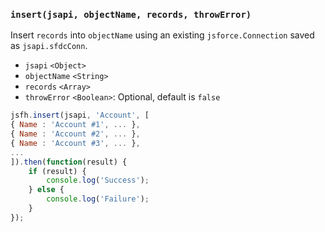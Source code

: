 ### ``insert(jsapi, objectName, records, throwError)``
Insert ``records`` into ``objectName`` using an existing ``jsforce.Connection`` saved as ``jsapi.sfdcConn``.
- `jsapi` `<Object>`
- `objectName` `<String>`
- `records` `<Array>`
- `throwError` `<Boolean>`: Optional, default is `false`

```js
jsfh.insert(jsapi, 'Account', [
{ Name : 'Account #1', ... },
{ Name : 'Account #2', ... },
{ Name : 'Account #3', ... },
...
]).then(function(result) {
	if (result) {
        console.log('Success');
	} else {
        console.log('Failure');
	}
});
```
